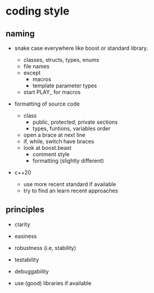 # coding style 

## naming 

- snake case everywhere like boost or standard library. 
    - classes, structs, types, enums 
    - file names 
    - except 
        - macros 
        - template parameter types
    - start PLAY_ for macros

- formatting of source code
    - class
        - public, protected, private sections
        - types, funtions, variables order
    - open a brace at next line 
    - if, while, switch have braces
    - look at boost.beast 
        - comment style 
        - formatting (slightly different)
    
- c++20 
    - use more recent standard if available
    - try to find an learn recent approaches

## principles 

- clarity 
- easiness
- robustness (i.e, stability)
- testability 
- debuggability 

- use (good) libraries if available 

